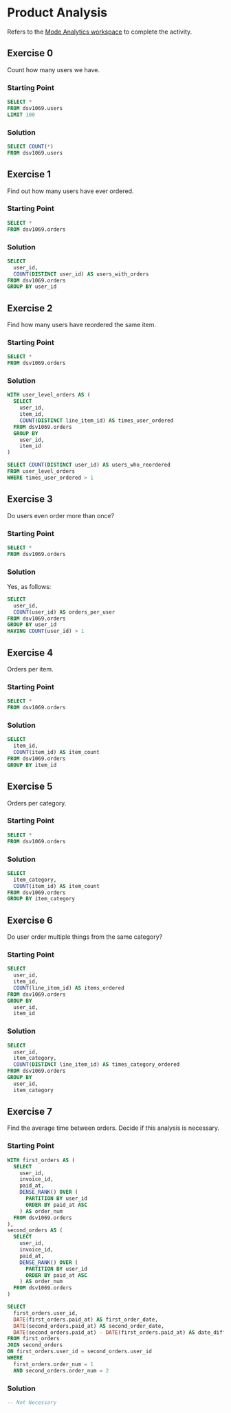 # Product Analysis

Refers to the [Mode Analytics workspace](https://app.mode.com/editor/carlosmcms_personal/reports/c404655ab2b2/queries/c59b223ab110) to complete the activity.

## Exercise 0
Count how many users we have.

### Starting Point
```SQL
SELECT *
FROM dsv1069.users
LIMIT 100
```

### Solution
```SQL
SELECT COUNT(*)
FROM dsv1069.users
```

## Exercise 1
Find out how many users have ever ordered.

### Starting Point
```SQL
SELECT *
FROM dsv1069.orders
```

### Solution
```SQL
SELECT
  user_id,
  COUNT(DISTINCT user_id) AS users_with_orders
FROM dsv1069.orders
GROUP BY user_id
```

## Exercise 2
Find how many users have reordered the same item.

### Starting Point
```SQL
SELECT *
FROM dsv1069.orders
```

### Solution
```SQL
WITH user_level_orders AS (
  SELECT
    user_id,
    item_id,
    COUNT(DISTINCT line_item_id) AS times_user_ordered
  FROM dsv1069.orders
  GROUP BY
    user_id,
    item_id
)

SELECT COUNT(DISTINCT user_id) AS users_who_reordered
FROM user_level_orders
WHERE times_user_ordered > 1
```

## Exercise 3
Do users even order more than once?

### Starting Point
```SQL
SELECT *
FROM dsv1069.orders
```

### Solution
Yes, as follows:

```SQL
SELECT
  user_id,
  COUNT(user_id) AS orders_per_user
FROM dsv1069.orders
GROUP BY user_id
HAVING COUNT(user_id) > 1
```

## Exercise 4
Orders per item.

### Starting Point
```SQL
SELECT *
FROM dsv1069.orders
```

### Solution
```SQL
SELECT
  item_id,
  COUNT(item_id) AS item_count
FROM dsv1069.orders
GROUP BY item_id
```

## Exercise 5
Orders per category.

### Starting Point
```SQL
SELECT *
FROM dsv1069.orders
```

### Solution
```SQL
SELECT
  item_category,
  COUNT(item_id) AS item_count
FROM dsv1069.orders
GROUP BY item_category
```

## Exercise 6
Do user order multiple things from the same category?

### Starting Point
```SQL
SELECT
  user_id,
  item_id,
  COUNT(line_item_id) AS items_ordered
FROM dsv1069.orders
GROUP BY
  user_id,
  item_id
```

### Solution
```SQL
SELECT
  user_id,
  item_category,
  COUNT(DISTINCT line_item_id) AS times_category_ordered
FROM dsv1069.orders
GROUP BY
  user_id,
  item_category
```

## Exercise 7
Find the average time between orders. Decide if this analysis is necessary.

### Starting Point
```SQL
WITH first_orders AS (
  SELECT
    user_id,
    invoice_id,
    paid_at,
    DENSE_RANK() OVER (
      PARTITION BY user_id
      ORDER BY paid_at ASC
    ) AS order_num
  FROM dsv1069.orders
),
second_orders AS (
  SELECT
    user_id,
    invoice_id,
    paid_at,
    DENSE_RANK() OVER (
      PARTITION BY user_id
      ORDER BY paid_at ASC
    ) AS order_num
  FROM dsv1069.orders
)

SELECT
  first_orders.user_id,
  DATE(first_orders.paid_at) AS first_order_date,
  DATE(second_orders.paid_at) AS second_order_date,
  DATE(second_orders.paid_at) - DATE(first_orders.paid_at) AS date_diff
FROM first_orders
JOIN second_orders
ON first_orders.user_id = second_orders.user_id
WHERE
  first_orders.order_num = 1
  AND second_orders.order_num = 2
```

### Solution
```SQL
-- Not Necessary
```